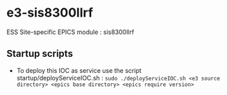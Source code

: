 
e3-sis8300llrf  
======
ESS Site-specific EPICS module : sis8300llrf

## Startup scripts

* To deploy this IOC as service use the script startup/deployServiceIOC.sh :
`sudo ./deployServiceIOC.sh <e3 source directory> <epics base directory> <epics require version> `
